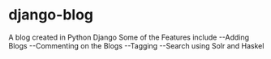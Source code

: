 # django-blog
A blog created in Python Django
Some of the Features include
--Adding Blogs 
--Commenting on the Blogs
--Tagging
--Search using Solr and Haskel

